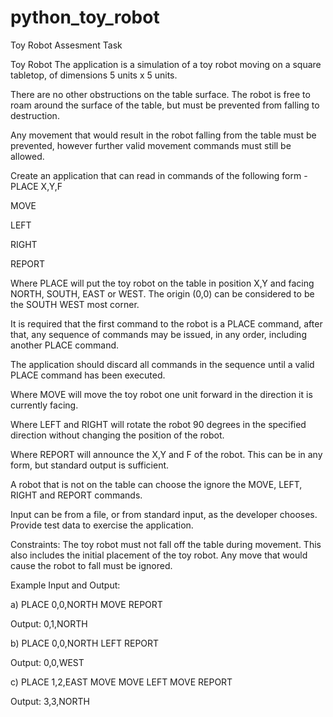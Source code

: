 # python_toy_robot
Toy Robot Assesment Task

Toy Robot
The application is a simulation of a toy robot moving on a square tabletop, of
dimensions 5 units x 5 units.

There are no other obstructions on the table surface.
The robot is free to roam around the surface of the table, but must be prevented from
falling to destruction. 

Any movement that would result in the robot falling from the
table must be prevented, however further valid movement commands must still be
allowed.


Create an application that can read in commands of the following form -
PLACE X,Y,F

MOVE

LEFT

RIGHT

REPORT

Where PLACE will put the toy robot on the table in position X,Y and facing NORTH,
SOUTH, EAST or WEST. The origin (0,0) can be considered to be the SOUTH
WEST most corner.

It is required that the first command to the robot is a PLACE command, after that,
any sequence of commands may be issued, in any order, including another PLACE
command. 

The application should discard all commands in the sequence until a valid
PLACE command has been executed.


Where MOVE will move the toy robot one unit forward in the direction it is currently
facing.

Where LEFT and RIGHT will rotate the robot 90 degrees in the specified direction
without changing the position of the robot.

Where REPORT will announce the X,Y and F of the robot. This can be in any form,
but standard output is sufficient.

A robot that is not on the table can choose the ignore the MOVE, LEFT, RIGHT and
REPORT commands.

Input can be from a file, or from standard input, as the developer chooses.
Provide test data to exercise the application.

Constraints:
The toy robot must not fall off the table during movement. This also includes the
initial placement of the toy robot. Any move that would cause the robot to fall must
be ignored.

Example Input and Output:

a) PLACE 0,0,NORTH MOVE REPORT

Output: 0,1,NORTH

b) PLACE 0,0,NORTH LEFT REPORT

Output: 0,0,WEST

c) PLACE 1,2,EAST MOVE MOVE LEFT MOVE REPORT

Output: 3,3,NORTH
